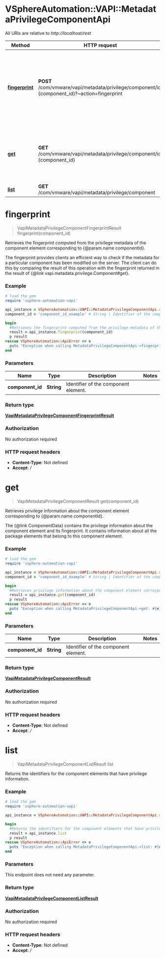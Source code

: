 # VSphereAutomation::VAPI::MetadataPrivilegeComponentApi

All URIs are relative to *http://localhost/rest*

Method | HTTP request | Description
------------- | ------------- | -------------
[**fingerprint**](MetadataPrivilegeComponentApi.md#fingerprint) | **POST** /com/vmware/vapi/metadata/privilege/component/id:{component_id}?~action&#x3D;fingerprint | Retrieves the fingerprint computed from the privilege metadata of the component element corresponding to {@param.name componentId}. &lt;p&gt; The fingerprint provides clients an efficient way to check if the metadata for a particular component has been modified on the server. The client can do this by comparing the result of this operation with the fingerprint returned in the result of {@link vapi.metadata.privilege.Component#get}.
[**get**](MetadataPrivilegeComponentApi.md#get) | **GET** /com/vmware/vapi/metadata/privilege/component/id:{component_id} | Retrieves privilege information about the component element corresponding to {@param.name componentId}. &lt;p&gt; The {@link ComponentData} contains the privilege information about the component element and its fingerprint. It contains information about all the package elements that belong to this component element.
[**list**](MetadataPrivilegeComponentApi.md#list) | **GET** /com/vmware/vapi/metadata/privilege/component | Returns the identifiers for the component elements that have privilege information.


# **fingerprint**
> VapiMetadataPrivilegeComponentFingerprintResult fingerprint(component_id)

Retrieves the fingerprint computed from the privilege metadata of the component element corresponding to {@param.name componentId}. <p> The fingerprint provides clients an efficient way to check if the metadata for a particular component has been modified on the server. The client can do this by comparing the result of this operation with the fingerprint returned in the result of {@link vapi.metadata.privilege.Component#get}.

### Example
```ruby
# load the gem
require 'vsphere-automation-vapi'

api_instance = VSphereAutomation::VAPI::MetadataPrivilegeComponentApi.new
component_id = 'component_id_example' # String | Identifier of the component element.

begin
  #Retrieves the fingerprint computed from the privilege metadata of the component element corresponding to {@param.name componentId}. <p> The fingerprint provides clients an efficient way to check if the metadata for a particular component has been modified on the server. The client can do this by comparing the result of this operation with the fingerprint returned in the result of {@link vapi.metadata.privilege.Component#get}.
  result = api_instance.fingerprint(component_id)
  p result
rescue VSphereAutomation::ApiError => e
  puts "Exception when calling MetadataPrivilegeComponentApi->fingerprint: #{e}"
end
```

### Parameters

Name | Type | Description  | Notes
------------- | ------------- | ------------- | -------------
 **component_id** | **String**| Identifier of the component element. | 

### Return type

[**VapiMetadataPrivilegeComponentFingerprintResult**](VapiMetadataPrivilegeComponentFingerprintResult.md)

### Authorization

No authorization required

### HTTP request headers

 - **Content-Type**: Not defined
 - **Accept**: */*



# **get**
> VapiMetadataPrivilegeComponentResult get(component_id)

Retrieves privilege information about the component element corresponding to {@param.name componentId}. <p> The {@link ComponentData} contains the privilege information about the component element and its fingerprint. It contains information about all the package elements that belong to this component element.

### Example
```ruby
# load the gem
require 'vsphere-automation-vapi'

api_instance = VSphereAutomation::VAPI::MetadataPrivilegeComponentApi.new
component_id = 'component_id_example' # String | Identifier of the component element.

begin
  #Retrieves privilege information about the component element corresponding to {@param.name componentId}. <p> The {@link ComponentData} contains the privilege information about the component element and its fingerprint. It contains information about all the package elements that belong to this component element.
  result = api_instance.get(component_id)
  p result
rescue VSphereAutomation::ApiError => e
  puts "Exception when calling MetadataPrivilegeComponentApi->get: #{e}"
end
```

### Parameters

Name | Type | Description  | Notes
------------- | ------------- | ------------- | -------------
 **component_id** | **String**| Identifier of the component element. | 

### Return type

[**VapiMetadataPrivilegeComponentResult**](VapiMetadataPrivilegeComponentResult.md)

### Authorization

No authorization required

### HTTP request headers

 - **Content-Type**: Not defined
 - **Accept**: */*



# **list**
> VapiMetadataPrivilegeComponentListResult list

Returns the identifiers for the component elements that have privilege information.

### Example
```ruby
# load the gem
require 'vsphere-automation-vapi'

api_instance = VSphereAutomation::VAPI::MetadataPrivilegeComponentApi.new

begin
  #Returns the identifiers for the component elements that have privilege information.
  result = api_instance.list
  p result
rescue VSphereAutomation::ApiError => e
  puts "Exception when calling MetadataPrivilegeComponentApi->list: #{e}"
end
```

### Parameters
This endpoint does not need any parameter.

### Return type

[**VapiMetadataPrivilegeComponentListResult**](VapiMetadataPrivilegeComponentListResult.md)

### Authorization

No authorization required

### HTTP request headers

 - **Content-Type**: Not defined
 - **Accept**: */*



